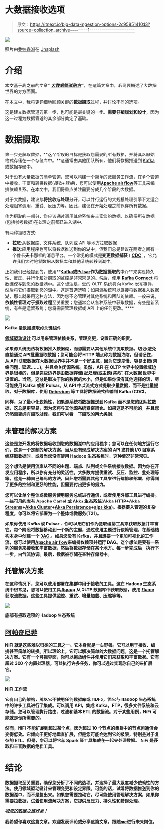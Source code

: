 # 大数据接收选项

> 原文：<https://itnext.io/big-data-ingestion-options-2d95851410d3?source=collection_archive---------1----------------------->

![](img/b5bcce0cecd33f6f9c797d0a7f9606b3.png)

照片由[乔纳森派](https://unsplash.com/@r3dmax?utm_source=medium&utm_medium=referral)在 [Unsplash](https://unsplash.com?utm_source=medium&utm_medium=referral)

# 介绍

本文基于我之前的文章“ [***大数据管道秘方***](/big-data-pipeline-recipe-c416c1782908?source=your_stories_page-------------------------------------) ”，在这篇文章中，我简要概述了大数据世界的方方面面。

在本文中，我将更详细地回顾关键的**数据摄取**过程，并讨论不同的选项。

这是建立数据管道的第一步，也可能是最关键的一步。**需要仔细规划和设计**，因为这一过程为数据管道的其余部分奠定了基础。

# 数据摄取

第一步是获取数据，**这个阶段的目标是获取您需要的所有数据，并将其以原始格式存储在一个存储库中。**这通常由其他团队所有，他们将数据推送到 [Kafka](https://kafka.apache.org/) 或数据存储中。

对于没有大量数据的简单管道，您可以构建一个简单的微服务工作流，在单个管道中接收、丰富和转换数据(*接收+转换*)，您可以使用[**Apache air flow**](https://airflow.apache.org/)等工具来编排依赖关系。在本文中，我们将重点关注需要分成几个阶段的大数据。

对于大数据，建议您**将接收与处理**分开，可以并行运行的大规模处理引擎不太适合处理阻塞调用、重试、反压力等。因此，建议在开始处理之前保存所有数据。

作为摄取的一部分，您应该通过调用其他系统来丰富您的数据，以确保所有数据(包括参考数据)在处理之前都已进入湖中。

有两种摄取方式:

*   **拉取**:从数据库、文件系统、队列或 API 等地方拉取数据
*   **推送**:应用程序也可以将数据推送到你的湖中，但我们总是建议在两者之间有一个像**卡夫卡**那样的消息平台。一个常见的模式是**变更数据捕获** ( [**CDC**](https://en.wikipedia.org/wiki/Change_data_capture) )，它允许我们实时地将数据从数据库和其他系统转移到湖中。

正如我们已经提到的，使用**[**Kafka**](https://kafka.apache.org/)**或**[**Pulsar**](https://pulsar.apache.org/)**作为数据摄取的**中介**来实现持久性、反压、并行化和对摄取的监控是非常常见的。然后，使用 [**Kafka Connect**](https://docs.confluent.io/current/connect/index.html) 将数据保存到您的数据湖中。这个想法是，您的 OLTP 系统将向 Kafka 发布事件，然后将它们摄取到您的湖中。这是首选选项；如果源系统可以直接将数据推入数据湖，那么就采用这种方法，因为您不必管理对其他系统和团队的依赖。一般来说，**依赖性管理对于摄取过程**至关重要；您通常会从各种系统中获取数据，有些是新系统，有些是遗留系统；您将需要管理数据或 API 上的任何更改。****

****![](img/109103f49a19852ef8e43fe1314aac73.png)****

****Kafka 是数据摄取的关键组件****

****[**领域驱动设计**](https://en.wikipedia.org/wiki/Domain-driven_design) 可以用来管理依赖关系，管理变更，设置正确的职责。****

****如果源系统无法将数据推入数据湖，而您需要从其他系统中提取数据。切记:**避免直接通过 API**批量摄取数据；您可能会将 HTTP 端点称为数据**浓缩**，但请记住，从 API 获取数据在大数据世界中并不是一个好主意，因为它速度慢、容易出错(网络问题、延迟……)，并且会关闭源系统。虽然，API 在 OLTP 世界中设置领域边界是很棒的，但是这些边界是由数据存储(*批处理*)或主题(*实时* ) **在大数据** **世界**中设置的。当然，这总是取决于你的数据的大小，但是如果你没有其他选择的话，尽可能使用 Kafka 或者 Pulsar。从 API 中以流式方式提取少量数据，而不是批量提取。对于数据库，使用 [**Debezium**](https://debezium.io/) 等工具将数据流式传输到 Kafka (CDC)。****

****同样，**为了最小化依赖性**，如果**源系统将数据推送到 Kafka** 而不是您的团队拉数据，这总是更容易，因为您将与其他源系统紧密耦合。如果这是不可能的，并且您仍然需要拥有摄取过程，我们可以看一下**摄取的两大类别:******

## ******未管理的解决方案******

****这些是您开发的将数据吸收到您的数据湖中的应用程序；您可以在任何地方运行它们，这是一个定制的解决方案。当从没有现成解决方案的 API 或其他 I/O 阻塞系统获取数据时，或者当您没有使用 Hadoop 生态系统时，这种情况非常常见。****

****这个想法是使用流库从不同的主题、端点、队列或文件系统接收数据。因为你在开发应用程序，所以你有充分的灵活性。大多数库提供重试、反压、监控、批处理等等。这是一种**自己编码**的方法，因此您将需要其他工具来进行编排和部署。你得到了更多的控制和更好的性能，但需要付出更多的努力。****

****您可以让单个整体或微服务使用服务总线进行通信，或者使用外部工具进行编排。一些可用的库有 Apache [**Camel**](https://camel.apache.org/) 或 [**Akka 生态系统**](https://akka.io/)**([Akka HTTP](https://doc.akka.io/docs/akka-http/current/index.html)+[Akka Streams](https://doc.akka.io/docs/akka/current/stream/index.html)+[Akka Cluster](https://doc.akka.io/docs/akka/current/index-cluster.html)+[Akka Persistence](https://doc.akka.io/docs/akka/current/typed/index-persistence.html)+[alpa kka](https://doc.akka.io/docs/alpakka/current/index.html))。根据摄入管道的复杂程度，你可以将它部署为一个整体或微服务(T21)。******

******如果你使用 **Kafka 或 Pulsar** ，你可以用它们作为摄取编排工具来获取数据并丰富它。每个阶段将数据移动到一个新的主题，通过使用主题进行依赖管理，在基础结构本身中创建一个 [**DAG**](https://en.wikipedia.org/wiki/Directed_acyclic_graph) **。如果您没有 Kafka，并且想要一个更加可视化的工作流，您可以使用[**Apache air flow**](https://airflow.apache.org/)来编排依赖项并运行 DAG。这个想法是要有一系列的服务来接收和丰富数据，然后将数据存储在某个地方。每一步完成后，执行下一步，由气流协调。最后，数据被存储在某种存储器中。********

## ****托管解决方案****

**在这种情况下，您可以使用部署在集群中用于接收的工具。这在 Hadoop 生态系统中很常见，您可以使用工具 [**Sqoop**](https://sqoop.apache.org/docs/1.99.7/index.html) 从 OLTP 数据库中获取数据，使用 [**Flume**](https://flume.apache.org/) 获取流数据。这些工具提供监控、重试、增量加载、压缩等等。**

**![](img/142cbeea1bb407dfa740a2465b6156bf.png)**

**底部有摄取选项的 Hadoop 生态系统**

## **[**阿帕奇尼菲**](https://nifi.apache.org/)**

****NiFi** 就是这些难以归类的工具之一。它本身就是一头野兽。它可以用于接收、编排甚至简单的转换。所以理论上，它可以解决简单的大数据问题。这是一个**托管解决方案**。它有一个**可视界面**，你可以拖放组件并使用它们来获取和丰富数据。它有超过 300 个内置处理器，可以执行许多任务，你可以通过实现你自己的来扩展它。**

**![](img/1a3f9a4e9315fbe97b5f7cc70e99a4c4.png)**

**NiFi 工作流**

**它有自己的架构，所以它不使用任何数据库或 HDFS，但它与 Hadoop 生态系统中的许多工具进行了集成。可以调用 API，集成 Kafka，FTP，很多文件系统和云存储。您可以管理执行路由、过滤和基本 ETL 的数据流。对于某些用例，NiFi 可能就是你所需要的。**

**然而，NiFi 不能扩展到超过某个点，因为超过 10 个节点的集群中的节点间通信会变得低效。它倾向于更好地垂直扩展，但是您可能会达到它的极限，特别是对于复杂的 ETL。但是，您可以将它与 Spark 等工具集成在一起来处理数据。 **NiFi 是获取和丰富数据的绝佳工具。****

# **结论**

****数据摄取至关重要**，确保您分析了不同的选项，并选择了**最大限度减少依赖性的方法**。使用**领域驱动设计来管理变更和设定界限**。可能的话，试着将**数据推送到你的数据湖**中，而不是拉出来。如果您需要拉动它，尽可能使用**管理解决方案**。如果你需要拉数据，试着使用**流解决方案**，它提供反压力、持久性和错误处理。**

***祝您的数据之旅好运！***

**我希望你喜欢这篇文章。欢迎发表评论或分享这篇文章。跟随[***me***](https://twitter.com/JavierRamosRod)**进行未来岗位。****